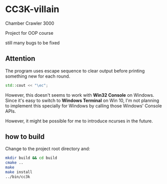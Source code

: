 # CC3K-villain

Chamber Crawler 3000

Project for OOP course

still many bugs to be fixed

## Attention

The program uses escape sequence to clear output before printing something new for each round.

```cpp
std::cout << "\ec";
```

However, this doesn't seems to work with **Win32 Console** on Windows. Since it's easy to switch to **Windows Terminal** on Win 10, I'm not planning to implement this specially for Windows by calling those Windows' Console APIs. 

However, it might be possible for me to introduce ncurses in the future.

## how to build

Change to the project root directory and:

```bash
mkdir build && cd build
cmake ..
make
make install
../bin/cc3k
```


